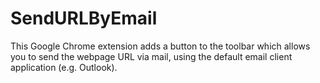 # SendURLByEmail
This Google Chrome extension adds a button to the toolbar which allows you to send the webpage URL via mail, using the default email client application (e.g. Outlook).
